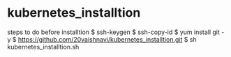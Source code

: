 # kubernetes_installtion
steps to do before installtion
$ ssh-keygen
$ ssh-copy-id <hostname>
$ yum install git -y
$ https://github.com/20vaishnavi/kubernetes_installtion.git
$ sh kubernetes_installtion.sh


